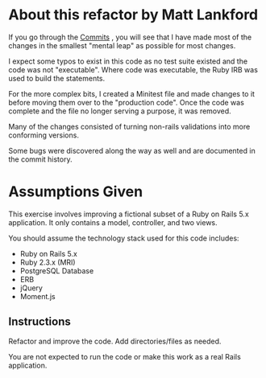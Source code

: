 # About this refactor by Matt Lankford

If you go through the [Commits](https://github.com/lankford/refactoring-code-exercise/commits/master) , you will see that I have made most of the changes in the smallest "mental leap" as possible for most changes.

I expect some typos to exist in this code as no test suite existed and the code was not "executable". Where code was executable, the Ruby IRB was used to build the statements.

For the more complex bits, I created a Minitest file and made changes to it before moving them over to the "production code". Once the code was complete and the file no longer serving a purpose, it was removed.

Many of the changes consisted of turning non-rails validations into more conforming versions.

Some bugs were discovered along the way as well and are documented in the commit history.

# Assumptions Given

This exercise involves improving a fictional subset of a Ruby on Rails 5.x application.  It only contains a model, controller, and two views.

You should assume the technology stack used for this code includes:
* Ruby on Rails 5.x
* Ruby 2.3.x (MRI)
* PostgreSQL Database
* ERB
* jQuery
* Moment.js

## Instructions

Refactor and improve the code.  Add directories/files as needed.

You are not expected to run the code or make this work as a real Rails application.

